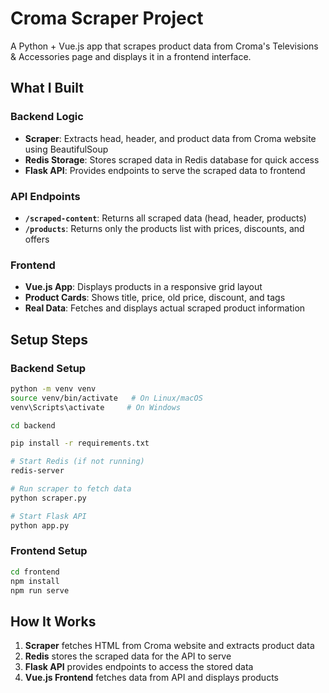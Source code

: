 # Croma Scraper Project

A Python + Vue.js app that scrapes product data from Croma's Televisions & Accessories page and displays it in a frontend interface.

## What I Built

### Backend Logic
- **Scraper**: Extracts head, header, and product data from Croma website using BeautifulSoup
- **Redis Storage**: Stores scraped data in Redis database for quick access
- **Flask API**: Provides endpoints to serve the scraped data to frontend

### API Endpoints
- **`/scraped-content`**: Returns all scraped data (head, header, products)
- **`/products`**: Returns only the products list with prices, discounts, and offers

### Frontend
- **Vue.js App**: Displays products in a responsive grid layout
- **Product Cards**: Shows title, price, old price, discount, and tags
- **Real Data**: Fetches and displays actual scraped product information

## Setup Steps

### Backend Setup
```bash
python -m venv venv
source venv/bin/activate   # On Linux/macOS
venv\Scripts\activate     # On Windows

cd backend

pip install -r requirements.txt

# Start Redis (if not running)
redis-server

# Run scraper to fetch data
python scraper.py

# Start Flask API
python app.py
```

### Frontend Setup
```bash
cd frontend
npm install
npm run serve
```

## How It Works

1. **Scraper** fetches HTML from Croma website and extracts product data
2. **Redis** stores the scraped data for the API to serve
3. **Flask API** provides endpoints to access the stored data
4. **Vue.js Frontend** fetches data from API and displays products

